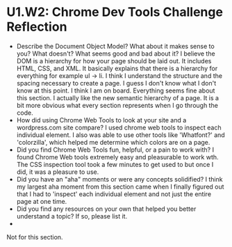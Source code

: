 # U1.W2: Chrome Dev Tools Challenge Reflection

* Describe the Document Object Model? What about it makes sense to you? What doesn't? What seems good and bad about it? I believe the DOM is a hierarchy for how your page should be laid out.  It includes HTML, CSS, and XML.  It basically explains that there is a hierarchy for everything for example ul -> li.  I think I understand the structure and the spacing necessary to create a page.  I guess I don't know what I don't know at this point.  I think I am on board.  Everything seems fine about this section.  I actually like the new semantic hierarchy of a page.  It is a bit more obvious what every section represents when I go through the code. 
* How did using Chrome Web Tools to look at your site and a wordpress.com site compare? I used chrome web tools to inspect each individual element.  I also was able to use other tools like 'Whatfont?' and 'colorzilla', which helped me determine which colors are on a page.  
* Did you find Chrome Web Tools fun, helpful, or a pain to work with? I found Chrome Web tools extremely easy and pleasurable to work wth.  The CSS inspection tool took a few minutes to get used to but once I did, it was a pleasure to use. 
* Did you have an "aha" moments or were any concepts solidified? I think my largest aha moment from this section came when I finally figured out that I had to 'inspect' each individual element and not just the entire page at one time. 
* Did you find any resources on your own that helped you better understand a topic? If so, please list it.
* 
Not for this section. 


